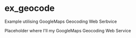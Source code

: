 # ex_geocode
Example utilising GoogleMaps Geocoding Web Serbvice

Placeholder where I'll  my GoogleMaps Geocoding Web Service
